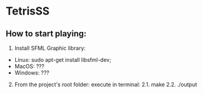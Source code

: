 # TetrisSS
## How to start playing:

1. Install SFML Graphic library:
- Linux: sudo apt-get install libsfml-dev;
- MacOS: ???
- Windows: ???

2. From the project's root folder:
execute in terminal:
2.1. make
2.2. ./output
